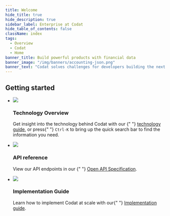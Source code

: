 ```yaml
---
title: Welcome
hide_title: true
hide_description: true
sidebar_label: Enterprise at Codat
hide_table_of_contents: false
className: index
tags:
  - Overview
  - Codat
  - Home
banner_title: Build powerful products with financial data
banner_image: "/img/banners/accounting-json.png"
banner_text: "Codat solves challenges for developers building the next generation of financial products for small businesses."
---
```




## Getting started



<ul className="card-container">
 
  <li className="card animation-pulse">
    <div className="header">
      <img
        src="/img/wp-icons/accounting-2.png"
        className="mini-icon"
      />
      <h3>Technology Overview</h3>
    </div>
    <p>
      Get insight into the technology behind Codat with our {" "}
      <a href="/enterprise/tech-overview/intro">technology guide</a>, or press{" "}
      <code>Ctrl-K</code> to bring up the quick search bar to find the information
      you need.
    </p>
  </li>
  <li className="card dark hypercard">
    <div className="header">
      <img
        src="/img/wp-icons/Stack.png"
        className="mini-icon"
      />
      <h3>API reference</h3>
    </div>
    <p>
      View our API endpoints in our {" "}
      <a href="https://github.com/codatio/oas">Open API Specification</a>.
    </p>
  </li>
    <li className="card">
    <div className="header">
      <img
        src="/img/wp-icons/Bank.png"
        className="mini-icon"
      />
      <h3>Implementation Guide</h3>
    </div>
    <p>
      Learn how to implement Codat at scale with our{" "}
      <a href="/enterprise/tech-implementation/getting-started">Implementation guide</a>.
    </p>
  </li>
</ul>
